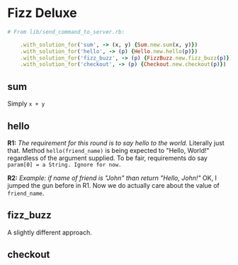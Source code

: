 # Fizz Deluxe

```ruby
# From lib/send_command_to_server.rb:

    .with_solution_for('sum', -> (x, y) {Sum.new.sum(x, y)})
    .with_solution_for('hello', -> (p) {Hello.new.hello(p)})
    .with_solution_for('fizz_buzz', -> (p) {FizzBuzz.new.fizz_buzz(p)})
    .with_solution_for('checkout', -> (p) {Checkout.new.checkout(p)})

```

## sum

Simply `x + y`

## hello

**R1:** *The requirement for this round is to say hello to the world.*
Literally just that. Method `hello(friend_name)` is being expected to "Hello, World!" regardless of the argument supplied. To be fair,  requirements do say `param[0] = a String. Ignore for now.`

**R2:** *Example: if name of friend is "John" than return "Hello, John!"*
OK, I jumped the gun before in R1. Now we do actually care about the value of `friend_name`.


## fizz_buzz

A slightly different approach.

## checkout